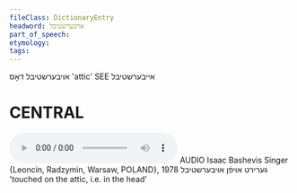 ```yaml
---
fileClass: DictionaryEntry
headword: אויבערשטיבל
part_of_speech: 
etymology: 
tags: 
---
```

אויבערשטיבל
דאָס
'attic'
SEE אייבערשטיבל

CENTRAL
========

<audio controls src="https://ia801503.us.archive.org/5/items/BashevisLexicon/GerirtAfnOybershtibl-IsaacBashevisSinger1978.mp3"></audio>
AUDIO Isaac Bashevis Singer {Leoncin, Radzymin, Warsaw, POLAND}, 1978
גערירט אויפֿן אויבערשטיבל 'touched on the attic, i.e. in the head'